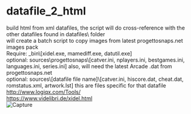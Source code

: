 # datafile_2_html
build html from xml datafiles, the script will do cross-reference with the other datafiles found in datafiles\ folder<br>
will create a batch script to copy images from latest progettosnaps.net images pack<br>
Require: _bin\\[xidel.exe, mamediff.exe, datutil.exe]<br>
optional: sources\\progettosnaps\\[catver.ini, nplayers.ini, bestgames.ini, languages.ini, series.ini] also, will need the latest Arcade .dat from progettosnaps.net<br>
optional: sources\\[datafile file name]\\[catver.ini, hiscore.dat, cheat.dat, romstatus.xml, artwork.lst] this are files specific for that datafile<br>
http://www.logiqx.com/Tools/<br>
https://www.videlibri.de/xidel.html<br>
![Capture](https://user-images.githubusercontent.com/28023649/227811985-f1a1ad02-9ddd-4631-ab39-ead24fefc39d.JPG)
